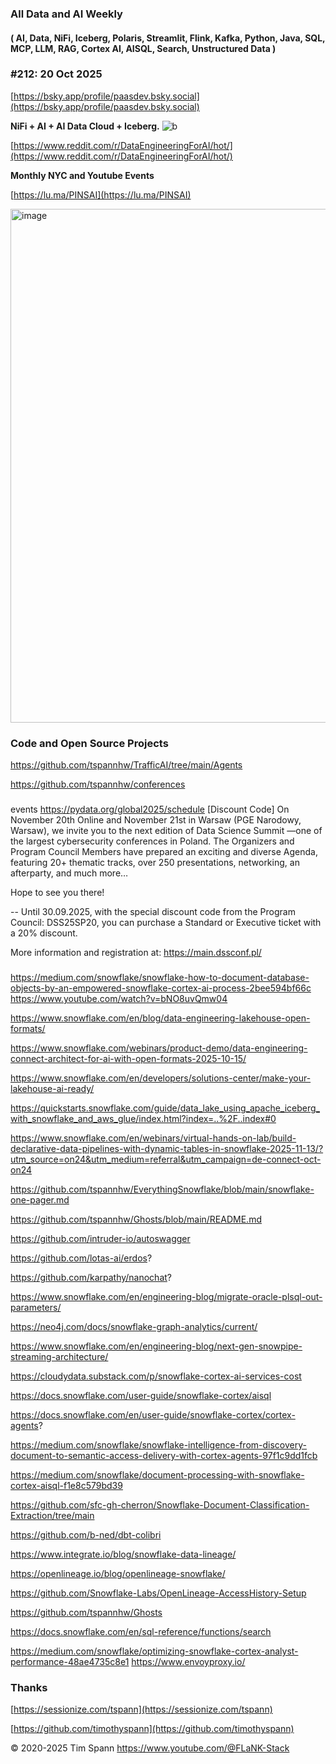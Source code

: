 
###  All Data and AI Weekly 
#### ( AI, Data, NiFi, Iceberg, Polaris, Streamlit, Flink, Kafka, Python, Java, SQL, MCP, LLM, RAG, Cortex AI, AISQL, Search, Unstructured Data )  
### #212: 20 Oct 2025

[https://bsky.app/profile/paasdev.bsky.social](https://bsky.app/profile/paasdev.bsky.social)

**NiFi + AI + AI Data Cloud + Iceberg.**
![b](https://images.credential.net/badge/tiny/g6fomszs_1741624330730_badge.png)

[https://www.reddit.com/r/DataEngineeringForAI/hot/](https://www.reddit.com/r/DataEngineeringForAI/hot/)

**Monthly NYC and Youtube Events**

[https://lu.ma/PINSAI](https://lu.ma/PINSAI)


<img width="1775" height="822" alt="image" src="https://github.com/user-attachments/assets/1bac957b-cce6-4889-896b-ab7fbca27102" />


### Code and Open Source Projects


https://github.com/tspannhw/TrafficAI/tree/main/Agents

https://github.com/tspannhw/conferences

###

events
https://pydata.org/global2025/schedule
[Discount Code] On November 20th Online and November 21st in Warsaw (PGE Narodowy, Warsaw), we invite you to the next edition of Data Science Summit —one of the largest cybersecurity conferences in Poland. The Organizers and Program Council Members have prepared an exciting and diverse Agenda, featuring 20+ thematic tracks, over 250 presentations, networking, an afterparty, and much more…

Hope to see you there!

--
Until 30.09.2025, with the special discount code from the Program Council: DSS25SP20, you can purchase a Standard or Executive ticket with a 20% discount.

More information and registration at: https://main.dssconf.pl/ 

###

https://medium.com/snowflake/snowflake-how-to-document-database-objects-by-an-empowered-snowflake-cortex-ai-process-2bee594bf66c
https://www.youtube.com/watch?v=bNO8uvQmw04

https://www.snowflake.com/en/blog/data-engineering-lakehouse-open-formats/

https://www.snowflake.com/webinars/product-demo/data-engineering-connect-architect-for-ai-with-open-formats-2025-10-15/

https://www.snowflake.com/en/developers/solutions-center/make-your-lakehouse-ai-ready/

https://quickstarts.snowflake.com/guide/data_lake_using_apache_iceberg_with_snowflake_and_aws_glue/index.html?index=..%2F..index#0

https://www.snowflake.com/en/webinars/virtual-hands-on-lab/build-declarative-data-pipelines-with-dynamic-tables-in-snowflake-2025-11-13/?utm_source=on24&utm_medium=referral&utm_campaign=de-connect-oct-on24

https://github.com/tspannhw/EverythingSnowflake/blob/main/snowflake-one-pager.md

https://github.com/tspannhw/Ghosts/blob/main/README.md

https://github.com/intruder-io/autoswagger

https://github.com/lotas-ai/erdos?

https://github.com/karpathy/nanochat?



https://www.snowflake.com/en/engineering-blog/migrate-oracle-plsql-out-parameters/


https://neo4j.com/docs/snowflake-graph-analytics/current/

https://www.snowflake.com/en/engineering-blog/next-gen-snowpipe-streaming-architecture/ 


https://cloudydata.substack.com/p/snowflake-cortex-ai-services-cost


https://docs.snowflake.com/user-guide/snowflake-cortex/aisql



https://docs.snowflake.com/en/user-guide/snowflake-cortex/cortex-agents?



https://medium.com/snowflake/snowflake-intelligence-from-discovery-document-to-semantic-access-delivery-with-cortex-agents-97f1c9dd1fcb



https://medium.com/snowflake/document-processing-with-snowflake-cortex-aisql-f1e8c579bd39



https://github.com/sfc-gh-cherron/Snowflake-Document-Classification-Extraction/tree/main

https://github.com/b-ned/dbt-colibri

https://www.integrate.io/blog/snowflake-data-lineage/

https://openlineage.io/blog/openlineage-snowflake/

https://github.com/Snowflake-Labs/OpenLineage-AccessHistory-Setup

https://github.com/tspannhw/Ghosts 

https://docs.snowflake.com/en/sql-reference/functions/search

https://medium.com/snowflake/optimizing-snowflake-cortex-analyst-performance-48ae4735c8e1
https://www.envoyproxy.io/

### Thanks


[https://sessionize.com/tspann](https://sessionize.com/tspann)

[https://github.com/timothyspann](https://github.com/timothyspann)



&copy; 2020-2025 Tim Spann  https://www.youtube.com/@FLaNK-Stack



